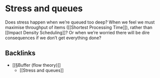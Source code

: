 # Stress and queues
Does stress happen when we’re queued too deep? When we feel we must maximise throughput of items ([[Shortest Processing Time]]), rather than [[Impact Density Scheduling]]? Or when we’re worried there will be dire consequences if we don’t get everything done?

## Backlinks
* [[§Buffer (flow theory)]]
	* [[Stress and queues]]

<!-- {BearID:33D0B04C-9388-415A-864C-8F4225679ADD-5259-000006C046D9E9D0} -->
